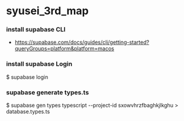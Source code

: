 # syusei_3rd_map

### install supabase CLI

- https://supabase.com/docs/guides/cli/getting-started?queryGroups=platform&platform=macos

### install supabase Login

$ supabase login

### supabase generate types.ts

$ supabase gen types typescript --project-id sxowvhrzfbaghkjlkghu > database.types.ts
